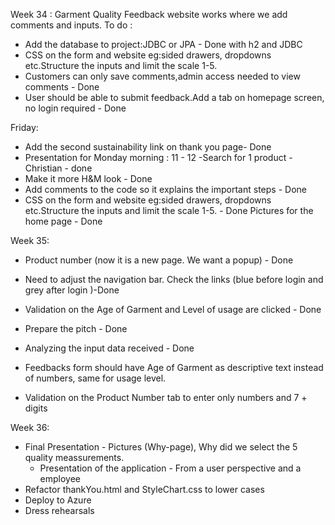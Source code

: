 Week 34 : Garment Quality Feedback website works where we add comments and inputs.
To do :

- Add the database to project:JDBC or JPA - Done with h2 and JDBC
- CSS on the form and website eg:sided drawers, dropdowns etc.Structure the inputs and limit the scale 1-5.
- Customers can only save comments,admin access needed to view comments - Done
- User should be able to submit feedback.Add a tab on homepage screen, no login required - Done

Friday:
- Add the second sustainability link on thank you page- Done
- Presentation for Monday morning : 11 - 12 
  -Search for 1 product - Christian -  done
- Make it more H&M look - Done
- Add comments to the code so it explains the important steps - Done
- CSS on the form and website eg:sided drawers, dropdowns etc.Structure the inputs and limit the scale 1-5. - Done
  Pictures for the home page - Done

Week 35:
- Product number (now it is a new page. We want a popup) - Done
- Need to adjust the navigation bar. Check the links (blue before login and grey after login )-Done
- Validation on the Age of Garment and Level of usage are clicked - Done
- Prepare the pitch - Done
- Analyzing the input data received - Done

- Feedbacks form should have Age of Garment as descriptive text instead of numbers, same for usage level.
- Validation on the Product Number tab to enter only numbers and 7 + digits

  
Week 36:

- Final Presentation - Pictures (Why-page), Why did we select the 5 quality meassurements. 
    - Presentation of the application - From a user perspective and a employee
- Refactor thankYou.html and StyleChart.css to lower cases
- Deploy to Azure 
- Dress rehearsals